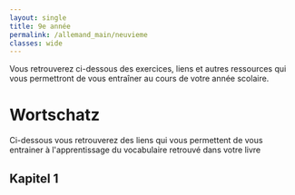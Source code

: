 ```yaml
---
layout: single
title: 9e année
permalink: /allemand_main/neuvieme
classes: wide
---
```


Vous retrouverez ci-dessous des exercices, liens et autres ressources qui vous permettront de vous entraîner au cours de votre année scolaire.


# Wortschatz

Ci-dessous vous retrouverez des liens qui vous permettent de vous entrainer à l'apprentissage du vocabulaire retrouvé dans votre livre 

## Kapitel 1